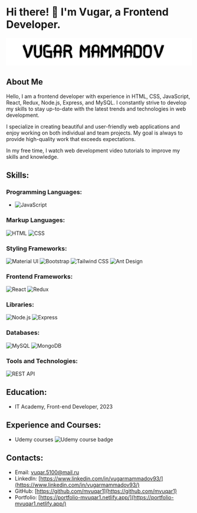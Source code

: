 # Hi there! 👋 I'm Vugar, a Frontend Developer.

![Vugar Mammadov](./images/vugar-mammadov-black-background.jpg)

## About Me

Hello, I am a frontend developer with experience in HTML, CSS, JavaScript, React, Redux, Node.js, Express, and MySQL. I constantly strive to develop my skills to stay up-to-date with the latest trends and technologies in web development.

I specialize in creating beautiful and user-friendly web applications and enjoy working on both individual and team projects. My goal is always to provide high-quality work that exceeds expectations.

In my free time, I watch web development video tutorials to improve my skills and knowledge.

## Skills:

### Programming Languages:

- ![JavaScript](https://img.shields.io/badge/JavaScript-blue?style=flat-square&logo=javascript)

### Markup Languages:

 ![HTML](https://img.shields.io/badge/HTML-blue?style=flat-square&logo=html5)
 ![CSS](https://img.shields.io/badge/CSS-blue?style=flat-square&logo=css3)

### Styling Frameworks:

 ![Material UI](https://img.shields.io/badge/Material%20UI-blue?style=flat-square&logo=material-ui)
 ![Bootstrap](https://img.shields.io/badge/Bootstrap-blue?style=flat-square&logo=bootstrap)
 ![Tailwind CSS](https://img.shields.io/badge/Tailwind%20CSS-blue?style=flat-square&logo=tailwind-css)
 ![Ant Design](https://img.shields.io/badge/Ant%20Design-blue?style=flat-square&logo=ant-design)

### Frontend Frameworks:

 ![React](https://img.shields.io/badge/React-blue?style=flat-square&logo=react)
 ![Redux](https://img.shields.io/badge/Redux-blue?style=flat-square&logo=redux)

### Libraries:

 ![Node.js](https://img.shields.io/badge/Node.js-blue?style=flat-square&logo=node.js)
 ![Express](https://img.shields.io/badge/Express-blue?style=flat-square&logo=express)

### Databases:

 ![MySQL](https://img.shields.io/badge/MySQL-blue?style=flat-square&logo=mysql)
 ![MongoDB](https://img.shields.io/badge/MongoDB-blue?style=flat-square&logo=mongodb)

### Tools and Technologies:

 ![REST API](https://img.shields.io/badge/REST%20API-blue?style=flat-square&logo=api)

## Education:

- IT Academy, Front-end Developer, 2023

## Experience and Courses:

- Udemy courses ![Udemy course badge](https://img.shields.io/badge/Udemy-black?style=flat-square&logo=udemy&color=EC5252)

## Contacts:

- Email: vuqar.5100@mail.ru
- LinkedIn: [https://www.linkedin.com/in/vugarmammadov93/](https://www.linkedin.com/in/vugarmammadov93/)
- GitHub: [https://github.com/mvuqar1](https://github.com/mvuqar1)
- Portfolio: [https://portfolio-mvuqar1.netlify.app/](https://portfolio-mvuqar1.netlify.app/)

